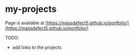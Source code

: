 # my-projects
Page is available at [https://massdefect5.github.io/portfolio/](https://massdefect5.github.io/portfolio/)

TODO: 
- add links to the projects
